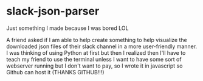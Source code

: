 # slack-json-parser
Just something I made because I was bored LOL

A friend asked if I am able to help create something to help visualize the downloaded json files of their slack channel in a more user-friendly manner. I was thinking of using Python at first but then I realized then I'll have to teach my friend to use the terminal unless I want to have some sort of webserver running but I don't want to pay, so I wrote it in javascript so Github can host it (THANKS GITHUB!!!)
